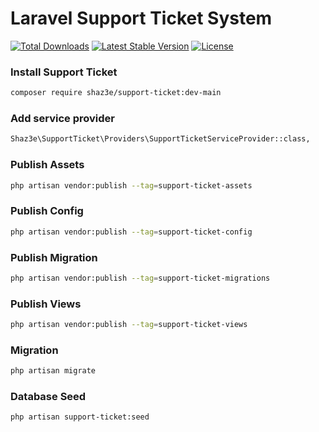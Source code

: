 # Laravel Support Ticket System

[![Total Downloads](http://poser.pugx.org/shaz3e/support-ticket/downloads)](https://packagist.org/packages/shaz3e/support-ticket)
[![Latest Stable Version](http://poser.pugx.org/shaz3e/support-ticket/v)](https://packagist.org/packages/shaz3e/support-ticket)
[![License](http://poser.pugx.org/shaz3e/support-ticket/license)](https://packagist.org/packages/shaz3e/support-ticket)

### Install Support Ticket
```bash
composer require shaz3e/support-ticket:dev-main
```

### Add service provider
```bash
Shaz3e\SupportTicket\Providers\SupportTicketServiceProvider::class,
```

### Publish Assets
```bash
php artisan vendor:publish --tag=support-ticket-assets
```

### Publish Config
```bash
php artisan vendor:publish --tag=support-ticket-config
```

### Publish Migration
```bash
php artisan vendor:publish --tag=support-ticket-migrations
```

### Publish Views
```bash
php artisan vendor:publish --tag=support-ticket-views
```

### Migration
```bash
php artisan migrate
```

### Database Seed
```bash
php artisan support-ticket:seed
```